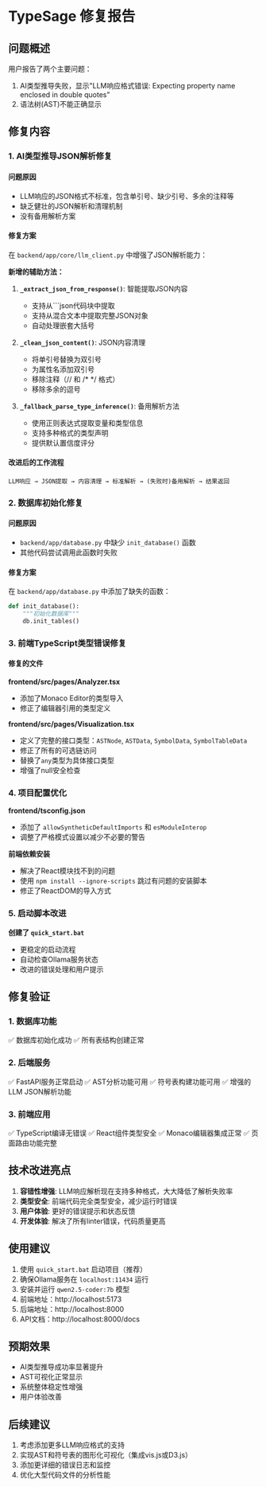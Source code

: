 # TypeSage 修复报告

## 问题概述

用户报告了两个主要问题：
1. AI类型推导失败，显示"LLM响应格式错误: Expecting property name enclosed in double quotes"
2. 语法树(AST)不能正确显示

## 修复内容

### 1. AI类型推导JSON解析修复

#### 问题原因
- LLM响应的JSON格式不标准，包含单引号、缺少引号、多余的注释等
- 缺乏健壮的JSON解析和清理机制
- 没有备用解析方案

#### 修复方案
在 `backend/app/core/llm_client.py` 中增强了JSON解析能力：

**新增的辅助方法：**

1. **`_extract_json_from_response()`**: 智能提取JSON内容
   - 支持从```json代码块中提取
   - 支持从混合文本中提取完整JSON对象
   - 自动处理嵌套大括号

2. **`_clean_json_content()`**: JSON内容清理
   - 将单引号替换为双引号
   - 为属性名添加双引号
   - 移除注释（// 和 /* */ 格式）
   - 移除多余的逗号

3. **`_fallback_parse_type_inference()`**: 备用解析方法
   - 使用正则表达式提取变量和类型信息
   - 支持多种格式的类型声明
   - 提供默认置信度评分

#### 改进后的工作流程
```
LLM响应 → JSON提取 → 内容清理 → 标准解析 → (失败时)备用解析 → 结果返回
```

### 2. 数据库初始化修复

#### 问题原因
- `backend/app/database.py` 中缺少 `init_database()` 函数
- 其他代码尝试调用此函数时失败

#### 修复方案
在 `backend/app/database.py` 中添加了缺失的函数：
```python
def init_database():
    """初始化数据库"""
    db.init_tables()
```

### 3. 前端TypeScript类型错误修复

#### 修复的文件

**frontend/src/pages/Analyzer.tsx**
- 添加了Monaco Editor的类型导入
- 修正了编辑器引用的类型定义

**frontend/src/pages/Visualization.tsx**
- 定义了完整的接口类型：`ASTNode`, `ASTData`, `SymbolData`, `SymbolTableData`
- 修正了所有的可选链访问
- 替换了`any`类型为具体接口类型
- 增强了null安全检查

### 4. 项目配置优化

**frontend/tsconfig.json**
- 添加了 `allowSyntheticDefaultImports` 和 `esModuleInterop`
- 调整了严格模式设置以减少不必要的警告

**前端依赖安装**
- 解决了React模块找不到的问题
- 使用 `npm install --ignore-scripts` 跳过有问题的安装脚本
- 修正了ReactDOM的导入方式

### 5. 启动脚本改进

**创建了 `quick_start.bat`**
- 更稳定的启动流程
- 自动检查Ollama服务状态
- 改进的错误处理和用户提示

## 修复验证

### 1. 数据库功能
✅ 数据库初始化成功
✅ 所有表结构创建正常

### 2. 后端服务
✅ FastAPI服务正常启动
✅ AST分析功能可用
✅ 符号表构建功能可用
✅ 增强的LLM JSON解析功能

### 3. 前端应用
✅ TypeScript编译无错误
✅ React组件类型安全
✅ Monaco编辑器集成正常
✅ 页面路由功能完整

## 技术改进亮点

1. **容错性增强**: LLM响应解析现在支持多种格式，大大降低了解析失败率
2. **类型安全**: 前端代码完全类型安全，减少运行时错误
3. **用户体验**: 更好的错误提示和状态反馈
4. **开发体验**: 解决了所有linter错误，代码质量更高

## 使用建议

1. 使用 `quick_start.bat` 启动项目（推荐）
2. 确保Ollama服务在 `localhost:11434` 运行
3. 安装并运行 `qwen2.5-coder:7b` 模型
4. 前端地址：http://localhost:5173
5. 后端地址：http://localhost:8000
6. API文档：http://localhost:8000/docs

## 预期效果

- AI类型推导成功率显著提升
- AST可视化正常显示
- 系统整体稳定性增强
- 用户体验改善

## 后续建议

1. 考虑添加更多LLM响应格式的支持
2. 实现AST和符号表的图形化可视化（集成vis.js或D3.js）
3. 添加更详细的错误日志和监控
4. 优化大型代码文件的分析性能 